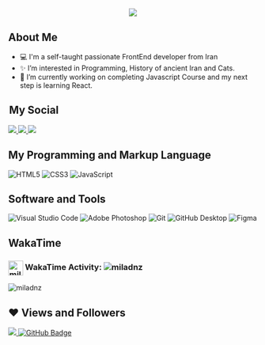 <h1 align="center">
    <img src="https://readme-typing-svg.herokuapp.com/?lines=Welcome,+There!+😊;I'm+Milad;&center=true&font=Vazirmatn&weight=800&duration=3000&pause=1000&height=70&width=600&color=2929b3&size=30">
</h1>


## About Me 

- 💻  I'm a self-taught passionate FrontEnd developer from Iran
- ✨ I’m interested in Programming, History of ancient Iran and Cats.
- 🔭  I’m currently working on completing Javascript Course and my next step is learning React.

##  My Social

<div>
    
<a href="https://www.linkedin.com/in/milad-nz/">
    <img src="https://img.shields.io/badge/linkedin-%230077B5.svg?&style=for-the-badge&logo=linkedin&logoColor=white" />
</a>
<a href="https://instagram.com/imiladev_front">
    <img src="https://img.shields.io/badge/instagram-%23E4405F.svg?&style=for-the-badge&logo=instagram&logoColor=white" />        
</a>
<a href="https://t.me/m_fdev">
    <img src="https://img.shields.io/badge/Telegram-2CA5E0?style=for-the-badge&logo=telegram&logoColor=white)" />
</a>

</div>
  
## My Programming and Markup Language

<div>
  
![HTML5](https://img.shields.io/badge/HTML5-E34F26?logo=HTML5&logoColor=white&style=for-the-badge)
![CSS3](https://img.shields.io/badge/CSS3-1572B6?logo=CSS3&logoColor=white&style=for-the-badge)
![JavaScript](https://img.shields.io/badge/JavaScript-F7DF1E?logo=JavaScript&logoColor=black&style=for-the-badge)

</div>

## Software and Tools

<div>
  
![Visual Studio Code](https://img.shields.io/badge/Visual&nbsp;Studio&nbsp;Code-007ACC?logo=VisualStudioCode&logoColor=white&style=for-the-badge)
![Adobe Photoshop](https://img.shields.io/badge/Adobe&nbsp;Photoshop-31A8FF?logo=AdobePhotoshop&logoColor=white&style=for-the-badge)
![Git](https://img.shields.io/badge/Git-F05032?logo=Git&logoColor=white&style=for-the-badge)
![GitHub Desktop](https://img.shields.io/badge/GitHub&nbsp;Desktop-8034a9?logo=GitHub&logoColor=white&style=for-the-badge)
![Figma](https://img.shields.io/badge/Figma-F24E1E?logo=Figma&logoColor=white&style=for-the-badge)
  
 </div>
    
## WakaTime
<div>
    <h3 align="left"><a href="https://wakatime.com/@miladnz" target="blank"><img align="center" src="https://wakatime.com/static/img/wakatime.svg" alt="miladnz" height="30" width="30" /></a>
 WakaTime Activity: <img src="https://wakatime.com/badge/user/eda8ff47-82f5-4073-81c5-d2b8406b282e.svg" alt="miladnz" />
 </h3>
<img align="center" src="https://wakatime.com/share/@miladnz/bcae466d-8e3c-4257-919a-26f4a773e427.svg" alt="miladnz" />
</div>

## ❤ Views and Followers
<a href="https://github.com/MiladNz/github-profile-views-counter">
<img src="https://komarev.com/ghpvc/?username=miladnz">
</a><a href="https://github.com/MiladNz?tab=followers"><img src="https://img.shields.io/github/followers/miladnz?label=Followers&style=social" alt="GitHub Badge"></a>
